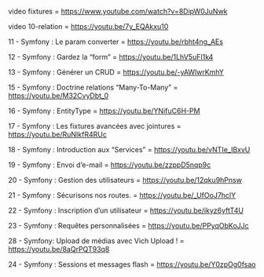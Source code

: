 video fixtures = https://www.youtube.com/watch?v=8DipW0JuNwk 

video 10-relation = https://youtu.be/7y_EQAkxu10 

11 - Symfony : Le param converter = https://youtu.be/rbht4ng_AEs 

12 - Symfony : Gardez la “form” = https://youtu.be/1LhV5uFI1k4 

13 - Symfony : Générer un CRUD = https://youtu.be/-yAWlwrKmhY 

15 - Symfony : Doctrine relations “Many-To-Many” = https://youtu.be/M32CvyDbt_0 

16 - Symfony : EntityType = https://youtu.be/YNifuC6H-PM 

17 - Symfony : Les fixtures avancées avec jointures = https://youtu.be/RuNIkfR4RUc 

18 - Symfony : Introduction aux “Services” = https://youtu.be/vNTIe_IBxvU 

19 - Symfony : Envoi d’e-mail = https://youtu.be/zzppD5nqp9c 

20 - Symfony : Gestion des utilisateurs = https://youtu.be/12qku9hPnsw 

21 - Symfony : Sécurisons nos routes. = https://youtu.be/_UfOoJ7hclY 

22 - Symfony : Inscription d’un utilisateur = https://youtu.be/ikyz6yftT4U

23 - Symfony : Requêtes personnalisées = https://youtu.be/PPyqObKoJJc 

28 - Symfony: Upload de médias avec Vich Upload ! = https://youtu.be/8aQrPQT93q8 

24 - Symfony : Sessions et messages flash = https://youtu.be/Y0zpOg0fsao 


